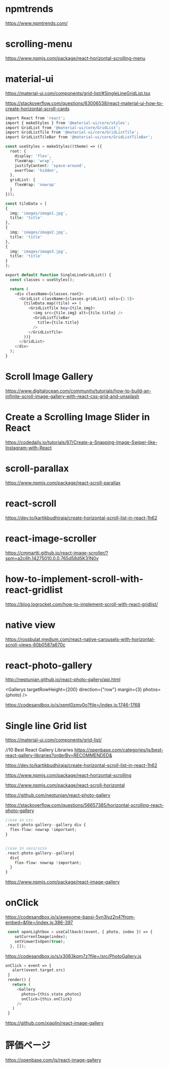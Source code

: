 # npmtrends
https://www.npmtrends.com/

# scrolling-menu
https://www.npmjs.com/package/react-horizontal-scrolling-menu

# material-ui
https://material-ui.com/components/grid-list/#SingleLineGridList.tsx

https://stackoverflow.com/questions/63006538/react-material-ui-how-to-create-horizontal-scroll-cards


```php
import React from 'react';
import { makeStyles } from '@material-ui/core/styles';
import GridList from '@material-ui/core/GridList';
import GridListTile from '@material-ui/core/GridListTile';
import GridListTileBar from '@material-ui/core/GridListTileBar';

const useStyles = makeStyles((theme) => ({
  root: {
    display: 'flex',
    flexWrap: 'wrap',
    justifyContent: 'space-around',
    overflow: 'hidden',
  },
  gridList: {
    flexWrap: 'nowrap'
  }
}));

const tileData = [
{
  img: 'images/image1.jpg',
  title: 'title'
},
{
  img: 'images/image2.jpg',
  title: 'title'
},
{
  img: 'images/image3.jpg',
  title: 'title'
}
];

export default function SingleLineGridList() {
  const classes = useStyles();

  return (
    <div className={classes.root}>
      <GridList className={classes.gridList} cols={2.5}>
        {tileData.map((tile) => (
          <GridListTile key={tile.img}>
            <img src={tile.img} alt={tile.title} />            
            <GridListTileBar
              title={tile.title}
            />
          </GridListTile>
        ))}
      </GridList>
    </div>
  );
}
```
# Scroll Image Gallery
https://www.digitalocean.com/community/tutorials/how-to-build-an-infinite-scroll-image-gallery-with-react-css-grid-and-unsplash

# Create a Scrolling Image Slider in React
https://codedaily.io/tutorials/67/Create-a-Snapping-Image-Swiper-like-Instagram-with-React

# scroll-parallax
https://www.npmjs.com/package/react-scroll-parallax

#  react-scroll
https://dev.to/kartikbudhiraja/create-horizontal-scroll-list-in-react-1h62

# react-image-scroller
https://cmmartti.github.io/react-image-scroller/?spm=a2c6h.14275010.0.0.765d58d5K31N0v

# how-to-implement-scroll-with-react-gridlist
https://blog.logrocket.com/how-to-implement-scroll-with-react-gridlist/

# native view
https://rossbulat.medium.com/react-native-carousels-with-horizontal-scroll-views-60b0587a670c

# react-photo-gallery
http://neptunian.github.io/react-photo-gallery/api.html

<Gallerys targetRowHeight={200}  direction={"row"} margin={3} photos={photo} />

https://codesandbox.io/s/xpml0zmv0o?file=/index.js:1746-1768

# Single line Grid list
https://material-ui.com/components/grid-list/

//10 Best React Gallery Libraries
https://openbase.com/categories/js/best-react-gallery-libraries?orderBy=RECOMMENDED&


https://dev.to/kartikbudhiraja/create-horizontal-scroll-list-in-react-1h62

https://www.npmjs.com/package/react-horizontal-scrolling

https://www.npmjs.com/package/react-scroll-horizontal

https://github.com/neptunian/react-photo-gallery

https://stackoverflow.com/questions/56657385/horizontal-scrolling-react-photo-gallery
```php
//use in css
.react-photo-gallery--gallery div {
  flex-flow: nowrap !important;
}


//use in sass/scss
.react-photo-gallery--gallery{
  div{
    flex-flow: nowrap !important;
  }
}
```

https://www.npmjs.com/package/react-image-gallery

# onClick
 <Gallery photos={photos} onClick={openLightbox} />
 
https://codesandbox.io/s/awesome-bassi-5vn3lvz2n4?from-embed=&file=/index.js:386-397
```php
 const openLightbox = useCallback((event, { photo, index }) => {
    setCurrentImage(index);
    setViewerIsOpen(true);
  }, []);
```
https://codesandbox.io/s/x3063kpm7z?file=/src/PhotoGallery.js
 ```php
 onClick = event => {
    alert(event.target.src)
  }
  render() {
    return (
      <Gallery
        photos={this.state.photos}
        onClick={this.onClick}
      />
    )
  }
```

https://github.com/xiaolin/react-image-gallery

# 評価ページ
https://openbase.com/js/react-image-gallery
